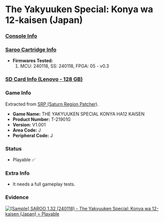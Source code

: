 # The Yakyuuken Special: Konya wa 12-kaisen (Japan)

### [Console Info](../../../../../Info/Consoles/VA13/README.md)

### [Saroo Cartridge Info](../../../../../Info/Cartridges/RetroGameParadiseStore/1.32F/README.md)

- <b>Firmwares Tested:</b>
  1. MCU: 240118, SS: 240118, FPGA: 05 - v0.3

### [SD Card Info (Lenovo - 128 GB)](../../../../../Info/SdCards/Lenovo/128GB/fat32/README.md)

### Game Info

Extracted from [SRP (Saturn Region Patcher)](https://segaxtreme.net/resources/saturn-region-patcher.81/download).

- <b>Game Name:</b> THE YAKYUUKEN SPECIAL KONYA HA12 KAISEN
- <b>Product Number:</b> T-21901G
- <b>Version:</b> V1.001
- <b>Area Code:</b> J
- <b>Peripheral Code:</b> J

### Status

- Playable :white_check_mark:

### Extra Info

- It needs a full gameplay tests.

### Evidence

[![[Sample] SAROO 1.32 (240118) - The Yakyuuken Special: Konya wa 12-kaisen (Japan) = Playable](https://img.youtube.com/vi/MvaDt19GR44/0.jpg)](https://www.youtube.com/watch?v=MvaDt19GR44)
